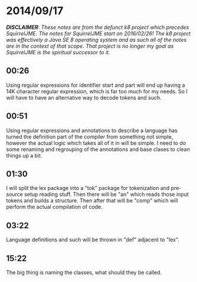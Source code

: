 # 2014/09/17

***DISCLAIMER***: _These notes are from the defunct k8 project which_
_precedes SquirrelJME. The notes for SquirrelJME start on 2016/02/26!_
_The k8 project was effectively a Java SE 8 operating system and as such_
_all of the notes are in the context of that scope. That project is no_
_longer my goal as SquirrelJME is the spiritual successor to it._

## 00:26

Using regular expressions for identifier start and part will end up having a
14K character regular expression, which is far too much for my needs. So I
will have to have an alternative way to decode tokens and such.

## 00:51

Using regular expressions and annotations to describe a language has turned
the definition part of the compiler from something not simple, however the
actual logic which takes all of it in will be simple. I need to do some
renaming and regrouping of the annotations and base clases to clean things up
a bit.

## 01:30

I will split the lex package into a "tok" package for tokenization and pre-
source setup reading stuff. Then there will be "an" which reads those input
tokens and builds a structure. Then after that will be "comp" which will
perform the actual compilation of code.

## 03:22

Language definitions and such will be thrown in "def" adjacent to "lex".

## 15:22

The big thing is naming the classes, what should they be called.

